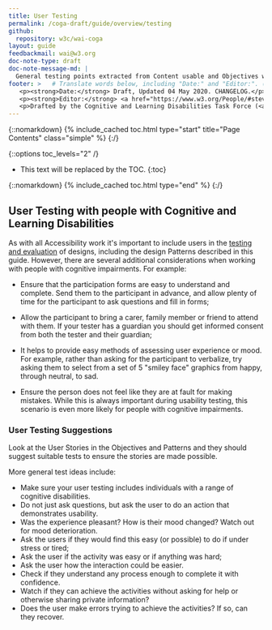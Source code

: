 ```yaml
---
title: User Testing
permalink: /coga-draft/guide/overview/testing
github:
  repository: w3c/wai-coga
layout: guide
feedbackmail: wai@w3.org
doc-note-type: draft
doc-note-message-md: |
  General testing points extracted from Content usable and Objectives with some additions
footer: >   # Translate words below, including "Date:" and "Editor:". (Do not update the date.)
   <p><strong>Date:</strong> Draft, Updated 04 May 2020. CHANGELOG.</p>
   <p><strong>Editor:</strong> <a href="https://www.w3.org/People/#stevelee">Steve Lee</a>.</p>
   <p>Drafted by the Cognitive and Learning Disabilities Task Force (<a href="https://www.w3.org/WAI/GL/task-forces/coga/">CoGa TF</a>) for the Accessible Platform Architecture Working Group (<a href="https://www.w3.org/WAI/GL/">APA</a>) and Accessibility Guidelines Working Group (<a href="https://www.w3.org/WAI/APA/">AGWG</a>) with support from the <abbr title="European Commission">EC</abbr> <a href="https://www.w3.org/WAI/about/projects/easy-reading/">Easy Reading project</a>.</p>
---
```


{::nomarkdown}
{% include_cached toc.html type="start" title="Page Contents" class="simple" %}
{:/}

{::options toc_levels="2" /}

- This text will be replaced by the TOC.
  {:toc}

{::nomarkdown}
{% include_cached toc.html type="end" %}
{:/}

## User Testing with people with Cognitive and Learning Disabilities

As with all Accessibility work it's important to include users in the [testing and evaluation](https://www.w3.org/WAI/test-evaluate/involving-users/) of designs, including the design Patterns described in this guide. However, there are several additional considerations when working with people with cognitive impairments. For example:

- Ensure that the participation forms are easy to understand and complete. Send them to the participant in advance, and allow plenty of time for the participant to ask questions and fill in forms;

- Allow the participant to bring a carer, family member or friend to attend with them. If your tester has a guardian you should get informed consent from both the tester and their guardian;

- It helps to provide easy methods of assessing user experience or mood. For example, rather than asking for the participant to verbalize, try asking them to select from a set of 5 "smiley face" graphics from happy, through neutral, to sad.

- Ensure the person does not feel like they are at fault for making mistakes. While this is always important during usability testing, this scenario is even more likely for people with cognitive impairments.

### User Testing Suggestions

Look at the User Stories in the Objectives and Patterns and they should suggest suitable tests to ensure the stories are made possible.

More general test ideas include:

- Make sure your user testing includes individuals with a range of cognitive disabilities.
- Do not just ask questions, but ask the user to do an action that demonstrates usability.
- Was the experience pleasant? How is their mood changed? Watch out for mood deterioration.
- Ask the users if they would find this easy (or possible) to do if under stress or tired;
- Ask the user if the activity was easy or if anything was hard;
- Ask the user how the interaction could be easier.
- Check if they understand any process enough to complete it with confidence.
- Watch if they can achieve the activities without asking for help or otherwise sharing private information?
- Does the user make errors trying to achieve the activities? If so, can they recover.
